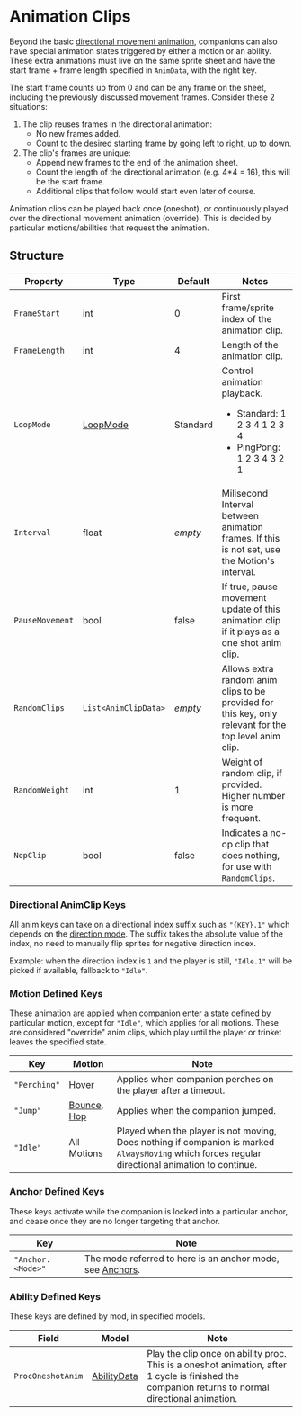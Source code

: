 # Animation Clips

Beyond the basic [directional movement animation](3.0-Direction.md), companions can also have special animation states triggered by either a motion or an ability. These extra animations must live on the same sprite sheet and have the start frame + frame length specified in `AnimData`, with the right key.

The start frame counts up from 0 and can be any frame on the sheet, including the previously discussed movement frames. Consider these 2 situations:
1. The clip reuses frames in the directional animation:
    - No new frames added.
    - Count to the desired starting frame by going left to right, up to down.
1. The clip's frames are unique:
    - Append new frames to the end of the animation sheet.
    - Count the length of the directional animation (e.g. 4*4 = 16), this will be the start frame.
    - Additional clips that follow would start even later of course.

Animation clips can be played back once (oneshot), or continuously played over the directional movement animation (override). This is decided by particular motions/abilities that request the animation.

## Structure

| Property | Type | Default | Notes |
| -------- | ---- | ------- | ----- |
| `FrameStart` | int | 0 | First frame/sprite index of the animation clip. |
| `FrameLength` | int | 4 | Length of the animation clip. |
| `LoopMode` | [LoopMode](~/api/TrinketTinker.Models.LoopMode.yml) | Standard | Control animation playback. <ul><li>Standard: 1 2 3 4 1 2 3 4</li><li>PingPong:  1 2 3 4 3 2 1</li><ul> |
| `Interval` | float | _empty_ | Milisecond Interval between animation frames. If this is not set, use the Motion's interval. |
| `PauseMovement` | bool | false | If true, pause movement update of this animation clip if it plays as a one shot anim clip. |
| `RandomClips` | `List<AnimClipData>` | _empty_ | Allows extra random anim clips to be provided for this key, only relevant for the top level anim clip. |
| `RandomWeight` | int | 1 | Weight of random clip, if provided. Higher number is more frequent. |
| `NopClip` | bool | false | Indicates a no-op clip that does nothing, for use with `RandomClips`. |

### Directional AnimClip Keys

All anim keys can take on a directional index suffix such as `"{KEY}.1"` which depends on the [direction mode](3.0-Direction.md). The suffix takes the absolute value of the index, no need to manually flip sprites for negative direction index.

Example: when the direction index is `1` and the player is still, `"Idle.1"` will be picked if available, fallback to `"Idle"`.

### Motion Defined Keys

These animation are applied when companion enter a state defined by particular motion, except for `"Idle"`, which applies for all motions. These are considered "override" anim clips, which play until the player or trinket leaves the specified state.

| Key | Motion | Note |
| --- | ------ | ---- |
| `"Perching"` | [Hover](3.z.001-Hover.md) | Applies when companion perches on the player after a timeout. |
| `"Jump"` | [Bounce](3.z.002-Bounce.md), [Hop](3.z.003-Hop.md) | Applies when the companion jumped. |
| `"Idle"` | All Motions | Played when the player is not moving, Does nothing if companion is marked `AlwaysMoving` which forces regular directional animation to continue. |

### Anchor Defined Keys

These keys activate while the companion is locked into a particular anchor, and cease once they are no longer targeting that anchor.

| Key | Note |
| --- | ---- |
| `"Anchor.<Mode>"` | The mode referred to here is an anchor mode, see [Anchors](3.1-Anchors.md). |

### Ability Defined Keys

These keys are defined by mod, in specified models.

| Field | Model | Note |
| ----- | ----- | ---- |
| `ProcOneshotAnim` | [AbilityData](4-Ability.md) | Play the clip once on ability proc. This is a oneshot animation, after 1 cycle is finished the companion returns to normal directional animation. |
